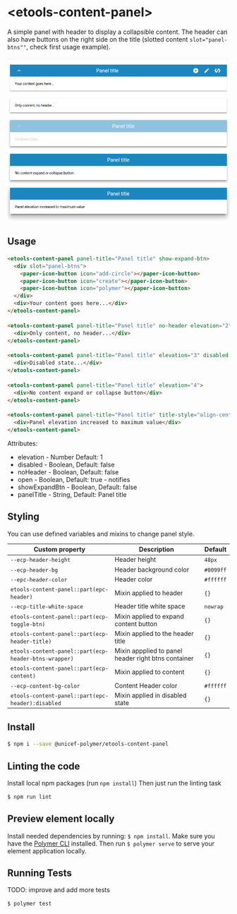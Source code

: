 # \<etools-content-panel\>

A simple panel with header to display a collapsible content.
The header can also have buttons on the right side on the title (slotted content `slot="panel-btns""`,
check first usage example).

![alt tag](https://raw.githubusercontent.com/unicef-polymer/etools-content-panel/HEAD/etools-content-panel-demo.png)

## Usage
```html
<etools-content-panel panel-title="Panel title" show-expand-btn>
  <div slot="panel-btns">
    <paper-icon-button icon="add-circle"></paper-icon-button>
    <paper-icon-button icon="create"></paper-icon-button>
    <paper-icon-button icon="polymer"></paper-icon-button>
  </div>
  <div>Your content goes here...</div>
</etools-content-panel>

<etools-content-panel panel-title="Panel title" no-header elevation="2">
  <div>Only content, no header...</div>
</etools-content-panel>

<etools-content-panel panel-title="Panel title" elevation="3" disabled show-expand-btn>
  <div>Disabled state...</div>
</etools-content-panel>

<etools-content-panel panel-title="Panel title" elevation="4">
  <div>No content expand or collapse button</div>
</etools-content-panel>

<etools-content-panel panel-title="Panel title" title-style="align-center" elevation="5">
  <div>Panel elevation increased to maximum value</div>
</etools-content-panel>
```

Attributes:
* elevation - Number Default: 1
* disabled - Boolean, Default: false
* noHeader - Boolean, Default: false
* open - Boolean, Default: true - notifies
* showExpandBtn - Boolean, Default: false
* panelTitle - String, Default: Panel title

## Styling

You can use defined variables and mixins to change panel style.

Custom property | Description | Default
----------------|-------------|----------
`--ecp-header-height` | Header height | `48px`
`--ecp-header-bg` | Header background color | `#0099ff`
`--epc-header-color` | Header color | `#ffffff`
`etools-content-panel::part(epc-header)` | Mixin applied to header | `{}`
`--ecp-title-white-space` | Header title white space | `nowrap`
`etools-content-panel::part(ecp-toggle-btn)` | Mixin applied to expand content button | `{}`
`etools-content-panel::part(ecp-header-title)` | Mixin applied to the header title | `{}`
`etools-content-panel::part(ecp-header-btns-wrapper)` | Mixin appplied to panel header right btns container | `{}`
`etools-content-panel::part(ecp-content)` | Mixin applied to content | `{}`
`--ecp-content-bg-color` | Content Header color | `#ffffff`
`etools-content-panel::part(epc-header):disabled` | Mixin applied in disabled state | `{}`

## Install
```bash
$ npm i --save @unicef-polymer/etools-content-panel
```

## Linting the code

Install local npm packages (run `npm install`)
Then just run the linting task

```bash
$ npm run lint
```

## Preview element locally
Install needed dependencies by running: `$ npm install`.
Make sure you have the [Polymer CLI](https://www.npmjs.com/package/polymer-cli) installed. Then run `$ polymer serve` to serve your element application locally.

## Running Tests
TODO: improve and add more tests
```
$ polymer test
```
